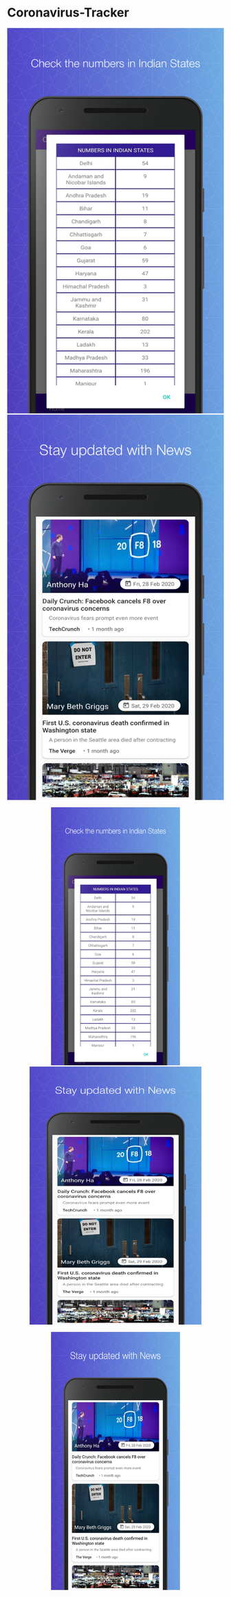 # Coronavirus-Tracker

![Cases in Indian States](https://github.com/poojasngh432/Coronavirus-Tracker/blob/master/Screenshots/screenshot_1.png) ![Latest News](https://github.com/poojasngh432/Coronavirus-Tracker/blob/master/Screenshots/screenshot_2.png)

<p align="center">
  <img width="300" height="600" src="https://github.com/poojasngh432/Coronavirus-Tracker/blob/master/Screenshots/screenshot_1.png">
  <img width="400" height="600" src="https://github.com/poojasngh432/Coronavirus-Tracker/blob/master/Screenshots/screenshot_2.png">
</p>
<p align="center">
  <img width="300" height="600" src="https://github.com/poojasngh432/Coronavirus-Tracker/blob/master/Screenshots/screenshot_2.png">
</p>
